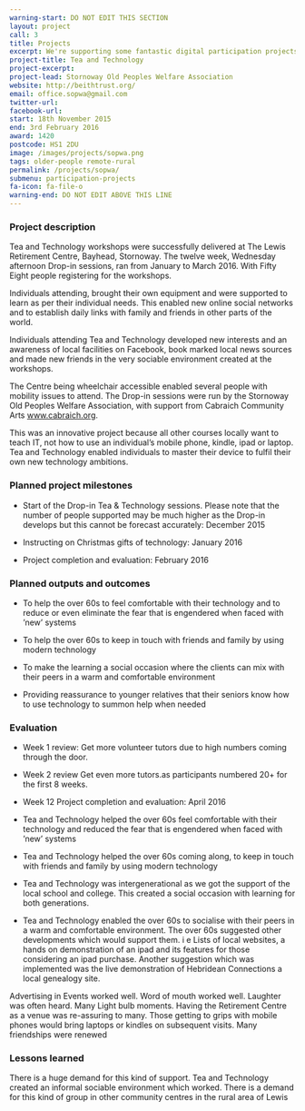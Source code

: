 ```yaml
---
warning-start: DO NOT EDIT THIS SECTION
layout: project
call: 3
title: Projects
excerpt: We're supporting some fantastic digital participation projects. Here are their stories.
project-title: Tea and Technology
project-excerpt:
project-lead: Stornoway Old Peoples Welfare Association
website: http://beithtrust.org/
email: office.sopwa@gmail.com
twitter-url:
facebook-url:
start: 18th November 2015
end: 3rd February 2016
award: 1420
postcode: HS1 2DU
image: /images/projects/sopwa.png
tags: older-people remote-rural
permalink: /projects/sopwa/
submenu: participation-projects
fa-icon: fa-file-o
warning-end: DO NOT EDIT ABOVE THIS LINE
---
```


### Project description

Tea and Technology workshops were successfully delivered at The Lewis Retirement Centre, Bayhead, Stornoway. The twelve week, Wednesday afternoon Drop-in sessions, ran from January to March 2016. With Fifty Eight people registering for the workshops. 

Individuals attending, brought their own equipment and were supported to learn as per their individual needs. This enabled new online social networks and to establish daily links with family and friends in other parts of the world. 

Individuals attending Tea and Technology developed new interests and an awareness of local facilities on Facebook, book marked local news sources and made new friends in the very sociable environment created at the workshops. 

The Centre being wheelchair accessible enabled several people with mobility issues to attend. The Drop-in sessions were run by the Stornoway Old Peoples Welfare Association, with support from Cabraich Community Arts www.cabraich.org. 

This was an innovative project because all other courses locally want to teach IT, not how to use an individual’s mobile phone, kindle, ipad or laptop. Tea and Technology enabled individuals to master their device to fulfil their own new technology ambitions.


### Planned project milestones

* Start of the Drop-in Tea & Technology sessions. Please note that the number of people supported may be much higher as the Drop-in develops but this cannot be forecast accurately: December 2015

* Instructing on Christmas gifts of technology: January 2016

* Project completion and evaluation: February 2016


### Planned outputs and outcomes

* To help the over 60s to feel comfortable with their technology and to reduce or even eliminate the fear that is engendered when faced with ’new’ systems

* To help the over 60s to keep in touch with friends and family by using modern technology

* To make the learning a social occasion where the clients can mix with their peers in a warm and comfortable environment

* Providing reassurance to younger relatives that their seniors know how to use technology to summon help when needed


### Evaluation
*	Week 1 review: Get more volunteer tutors due to high numbers coming through the door.
*	Week 2 review Get even more tutors.as participants numbered 20+ for the first 8 weeks. 
*	Week 12 Project completion and evaluation: April 2016

* Tea and Technology helped the over 60s feel comfortable with their technology and reduced the fear that is engendered when faced with ’new’ systems
* Tea and Technology helped the over 60s coming along, to keep in touch with friends and family by using modern technology
* Tea and Technology was intergenerational as we got the support of the local school and college. This created a social occasion with learning for both generations.
*	Tea and Technology enabled the over 60s to socialise with their peers in a warm and comfortable environment. The over 60s suggested other  developments which would support them. i e Lists of local websites, a hands on demonstration of an ipad and its features for those considering an ipad purchase. Another suggestion which was implemented was the live demonstration of Hebridean Connections a local genealogy site. 

Advertising in Events worked well. 
Word of mouth worked well.
Laughter was often heard. 
Many Light bulb moments. 
Having the Retirement Centre as a venue was re-assuring to many. 
Those getting to grips with mobile phones would bring laptops or kindles on subsequent visits. 
Many friendships were renewed


### Lessons learned

There is a huge demand for this kind of support. Tea and Technology created an informal sociable environment which worked. There is a demand for this kind of group in other community centres in the rural area of Lewis

